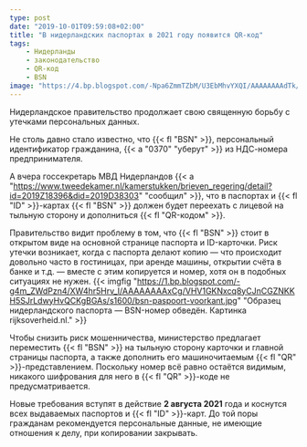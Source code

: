 ```yaml
---
type: post
date: "2019-10-01T09:59:08+02:00"
title: "В нидерландских паспортах в 2021 году появится QR-код"
tags:
    - Нидерланды
    - законодательство
    - QR-код
    - BSN
image: "https://4.bp.blogspot.com/-Npa6ZmmTZbM/U3EbMhvYXQI/AAAAAAAAdTk/JY3TQ2pmC9c/s1600/IMG_20140512_205856.picasaweb.jpg"
---
```


Нидерландское правительство продолжает свою священную борьбу с утечками персональных данных.

Не столь давно стало известно, что {{< fl "BSN" >}}, персональный идентификатор гражданина, {{< a "0370" "уберут" >}} из НДС-номера предпринимателя.

А вчера госсекретарь МВД Нидерландов {{< a "https://www.tweedekamer.nl/kamerstukken/brieven_regering/detail?id=2019Z18396&did=2019D38303" "сообщил" >}}, что в паспортах и {{< fl "ID" >}}-картах {{< fl "BSN" >}} должен будет переехать с лицевой на тыльную сторону и дополниться {{< fl "QR-кодом" >}}.

<!--more-->

Правительство видит проблему в том, что {{< fl "BSN" >}} стоит в открытом виде на основной странице паспорта и ID-карточки. Риск утечки возникает, когда с паспорта делают копию — что происходит довольно часто в гостиницах, при аренде машины, открытии счёта в банке и т.д. — вместе с этим копируется и номер, хотя он в подобных ситуациях не нужен.
{{< imgfig "https://1.bp.blogspot.com/-g4m_ZWdPzn4/XW4hr5Hrv_I/AAAAAAAAxCg/VHV1GKNxcq8yCJnCGZNKKH5SJrLdwyHvQCKgBGAs/s1600/bsn-paspoort-voorkant.jpg" "Образец нидерландского паспорта — BSN-номер обведён. Картинка rijksoverheid.nl." >}}

Чтобы снизить риск мошенничества, министерство предлагает переместить {{< fl "BSN" >}} на тыльную сторону карточки и главной страницы паспорта, а также дополнить его машиночитаемым {{< fl "QR" >}}-представлением. Поскольку номер всё равно остаётся видимым, никакого шифрования для него в {{< fl "QR" >}}-коде не предусматривается.

Новые требования вступят в действие **2 августа 2021** года и коснутся всех выдаваемых паспортов и {{< fl "ID" >}}-карт. До той поры гражданам рекомендуется персональные данные, не имеющие отношения к делу, при копировании закрывать.